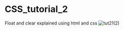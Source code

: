 # CSS_tutorial_2
Float and clear explained  using html and css
![tut21(2)](https://user-images.githubusercontent.com/110442600/208441879-40220e99-f0aa-434f-89e4-d657825e7766.png)
